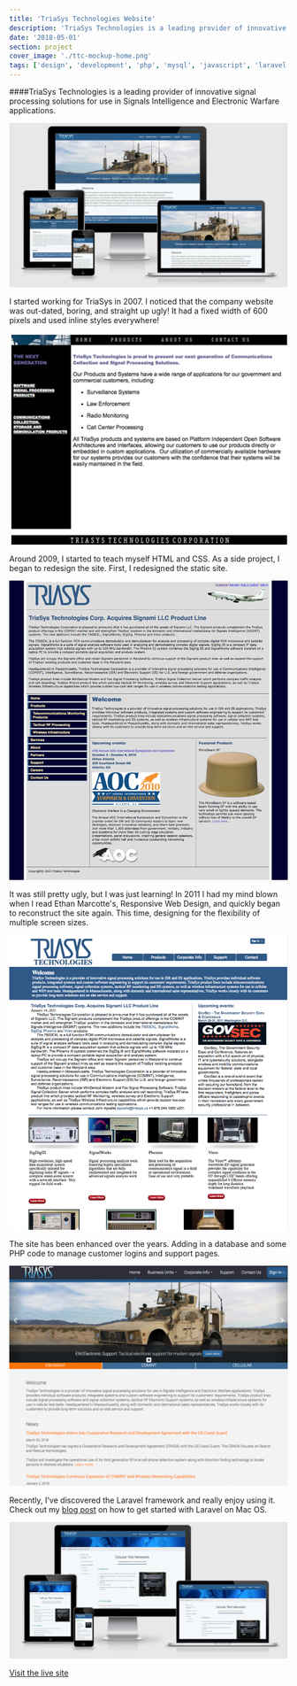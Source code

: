 ```yaml
---
title: 'TriaSys Technologies Website'
description: 'TriaSys Technologies is a leading provider of innovative signal processing solutions for use in Signals Intelligence and Electronic Warfare applications.'
date: '2018-05-01'
section: project
cover_image: './ttc-mockup-home.png'
tags: ['design', 'development', 'php', 'mysql', 'javascript', 'laravel', 'rwd']
---
```


####TriaSys Technologies is a leading provider of innovative signal processing solutions for use in Signals Intelligence and Electronic Warfare applications.

![Triasys website](ttc-mockup-home.png)

I started working for TriaSys in 2007. I noticed that the company website was out-dated, boring, and straight up ugly! It had a fixed width of 600 pixels and used inline styles everywhere!

![Triasys website](ttc-webpage-2007.png)

Around 2009, I started to teach myself HTML and CSS. As a side project, I began to redesign the site. First, I redesigned the static site.

![Triasys website](ttc-webpage-2010.png)

It was still pretty ugly, but I was just learning! In 2011 I had my mind blown when I read Ethan Marcotte's, Responsive Web Design, and quickly began to reconstruct the site again. This time, designing for the flexibility of multiple screen sizes.

![Triasys website](ttc-webpage-2011.png)

The site has been enhanced over the years. Adding in a database and some PHP code to manage customer logins and support pages.

![Triasys website](ttc-webpage-2017.png)

Recently, I've discovered the Laravel framework and really enjoy using it. Check out my [blog post](/blog/2017/setting-up-your-mac-for-laravel-development/) on how to get started with Laravel on Mac OS.

![Triasys website](ttc-mockup-cellworks.png)

[Visit the live site](https://triasys.us)
